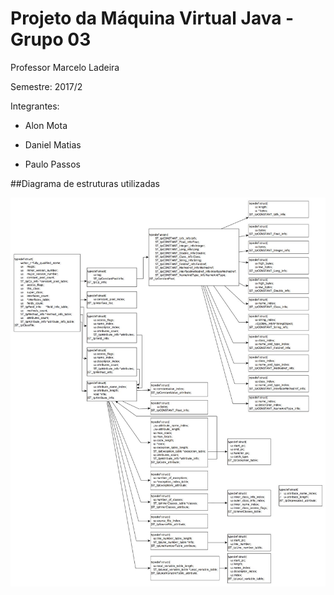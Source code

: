 # Projeto da Máquina Virtual Java - Grupo 03

Professor Marcelo Ladeira

Semestre: 2017/2

Integrantes:

* Alon Mota		

* Daniel Matias

* Paulo Passos

##Diagrama de estruturas utilizadas

![alt text](https://github.com/cunhapassos/JVM-SB-2-2017/blob/master/Diagrama%20JVM.jpg)
